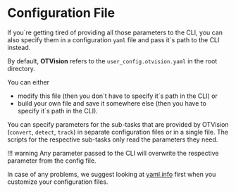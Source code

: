 # Configuration File

If you´re getting tired of providing all those parameters to the CLI, you can also
specify them in a configuration `yaml` file and pass it´s path to the CLI instead.

By default, **OTVision** refers to the `user_config.otvision.yaml` in the root
directory.

You can either

- modify this file (then you don´t have to specify it´s path in the CLI) or
- build your own file and save it somewhere else (then you have to specify it´s path
    in the CLI).

You can specify parameters for the sub-tasks that are provided by OTVision
(`convert`, `detect`, `track`) in separate configuration files or in a single file.
The scripts for the respective sub-tasks only read the parameters they need.

!!! warning
    Any parameter passed to the CLI will overwrite the respective parameter from
    the config file.

In case of any problems, we suggest looking at
[yaml.info](https://www.yaml.info/) first
when you customize your configuration files.
